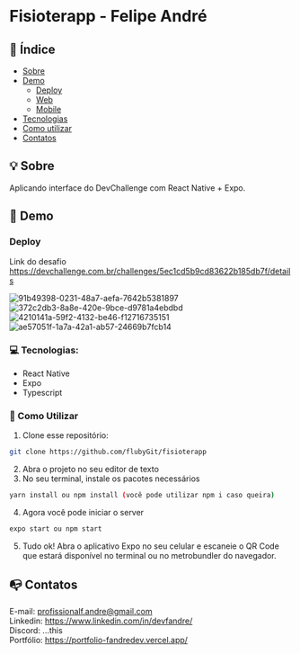 <br />

# Fisioterapp - Felipe André


## :checkered_flag: Índice

* [Sobre](#bulb-sobre)
* [Demo](#iphone-demo)
  * [Deploy](#live)
  * [Web](#web)
  * [Mobile](#mobile)
* [Tecnologias](#computer-tecnologias)
* [Como utilizar](#wrench-como-utilizar)
* [Contatos](#mailbox_with_no_mail-contatos)

## :bulb: Sobre
Aplicando interface do DevChallenge com React Native + Expo.
## :iphone: Demo

### Deploy

Link do desafio https://devchallenge.com.br/challenges/5ec1cd5b9cd83622b185db7f/details

![91b49398-0231-48a7-aefa-7642b5381897](https://user-images.githubusercontent.com/49297012/115807677-7744a300-a3bf-11eb-9d85-13e77e0beea7.jpeg)
![372c2db3-8a8e-420e-9bce-d9781a4ebdbd](https://user-images.githubusercontent.com/49297012/115807681-7875d000-a3bf-11eb-9ff6-f33b70b26786.jpeg)
![4210141a-59f2-4132-be46-f12716735151](https://user-images.githubusercontent.com/49297012/115807682-790e6680-a3bf-11eb-8a58-750a586fd4cd.jpeg)
![ae57051f-1a7a-42a1-ab57-24669b7fcb14](https://user-images.githubusercontent.com/49297012/115807684-7a3f9380-a3bf-11eb-806f-69d7279da2f2.jpeg)



### :computer: Tecnologias:
- React Native
- Expo
- Typescript

### :wrench: Como Utilizar

1. Clone esse repositório:
```sh 
git clone https://github.com/flubyGit/fisioterapp
```
2. Abra o projeto no seu editor de texto
3. No seu terminal, instale os pacotes necessários
```sh 
yarn install ou npm install (você pode utilizar npm i caso queira)
``` 
4. Agora você pode iniciar o server
```sh 
expo start ou npm start
```
5. Tudo ok! Abra o aplicativo Expo no seu celular e escaneie o QR Code que estará disponível no terminal ou no metrobundler do navegador.

## :mailbox_with_no_mail: Contatos
E-mail: profissionalf.andre@gmail.com<br>
Linkedin: https://www.linkedin.com/in/devfandre/<br>
Discord: ...this<br>
Portfólio: https://portfolio-fandredev.vercel.app/

